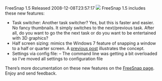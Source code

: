 FreeSnap 1.5 Released
2008-12-08T23:57:17
![](http://mike-ward.net/content/images/blog/FridayLinks27_979B/tinytags_thumb.png) FreeSnap 1.5 includes these new features:

  * Task switcher: Another task switcher? Yes, but this is faster and easier. No fancy thumbnails. It simply switches to the next/previous task. After all, do you want to go the the next task or do you want to be entertained with 3D graphics?
  * Half screen sizing: mimics the Windows 7 feature of snapping a window to a half or quarter screen. A [previous post](http://mike-ward.net/blog?p=a1e7a1aa-af56-4d15-8db2-16db38f5686f) illustrates the concept. 
  * Settings via config file: – The command line was getting a bit overloaded so I’ve moved all settings to configuration file 

There’s more documentation on these new features on the [FreeSnap page](http://mike-ward.net/freesnap). Enjoy and send feedback.
